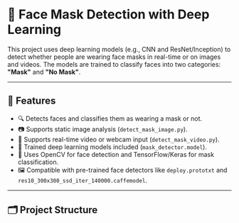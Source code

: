 # 🧠 Face Mask Detection with Deep Learning

This project uses deep learning models (e.g., CNN and ResNet/Inception) to detect whether people are wearing face masks in real-time or on images and videos. The models are trained to classify faces into two categories: **"Mask"** and **"No Mask"**.

---

## 🚀 Features

- 🔍 Detects faces and classifies them as wearing a mask or not.
- 📷 Supports static image analysis (`detect_mask_image.py`).
- 🎥 Supports real-time video or webcam input (`detect_mask_video.py`).
- 🧠 Trained deep learning models included (`mask_detector.model`).
- 🎯 Uses OpenCV for face detection and TensorFlow/Keras for mask classification.
- 🖼️ Compatible with pre-trained face detectors like `deploy.prototxt` and `res10_300x300_ssd_iter_140000.caffemodel`.

---

## 🗂️ Project Structure

